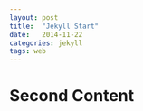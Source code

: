 ```yaml
---
layout: post
title:  "Jekyll Start"
date:   2014-11-22
categories: jekyll
tags: web
---
```

# Second Content